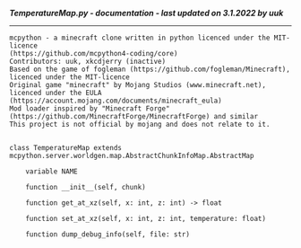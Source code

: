 ***TemperatureMap.py - documentation - last updated on 3.1.2022 by uuk***
___

    mcpython - a minecraft clone written in python licenced under the MIT-licence 
    (https://github.com/mcpython4-coding/core)
    Contributors: uuk, xkcdjerry (inactive)
    Based on the game of fogleman (https://github.com/fogleman/Minecraft), licenced under the MIT-licence
    Original game "minecraft" by Mojang Studios (www.minecraft.net), licenced under the EULA
    (https://account.mojang.com/documents/minecraft_eula)
    Mod loader inspired by "Minecraft Forge" (https://github.com/MinecraftForge/MinecraftForge) and similar
    This project is not official by mojang and does not relate to it.


    class TemperatureMap extends mcpython.server.worldgen.map.AbstractChunkInfoMap.AbstractMap

        variable NAME

        function __init__(self, chunk)

        function get_at_xz(self, x: int, z: int) -> float

        function set_at_xz(self, x: int, z: int, temperature: float)

        function dump_debug_info(self, file: str)